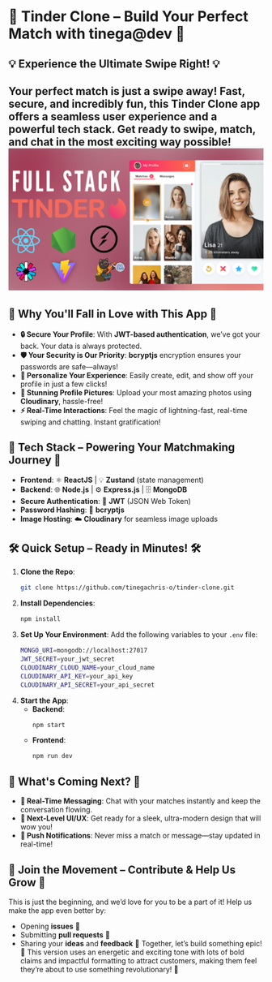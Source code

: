 
# 🚀 **Tinder Clone – Build Your Perfect Match with tinega@dev** 💖
## 💡 **Experience the Ultimate Swipe Right!** 💡
Your perfect match is just a swipe away! Fast, secure, and incredibly fun, this **Tinder Clone** app offers a **seamless user experience** and a **powerful tech stack**. Get ready to **swipe, match, and chat** in the most exciting way possible!
![Full Stack Tinder](tinder.png)
---
## 🌟 **Why You'll Fall in Love with This App** 🌟
- **🔒 Secure Your Profile**: With **JWT-based authentication**, we’ve got your back. Your data is always protected.
- **🛡️ Your Security is Our Priority**: **bcryptjs** encryption ensures your passwords are safe—always!
- **👤 Personalize Your Experience**: Easily create, edit, and show off your profile in just a few clicks!
- **📸 Stunning Profile Pictures**: Upload your most amazing photos using **Cloudinary**, hassle-free!
- **⚡ Real-Time Interactions**: Feel the magic of lightning-fast, real-time swiping and chatting. Instant gratification!
## 🚀 **Tech Stack – Powering Your Matchmaking Journey** 🚀
- **Frontend**: ⚛️ **ReactJS** | 💡 **Zustand** (state management)
- **Backend**: 🌐 **Node.js** | ⚙️ **Express.js** | 🗄️ **MongoDB**
- **Secure Authentication**: 🔑 **JWT** (JSON Web Token)
- **Password Hashing**: 🔐 **bcryptjs**
- **Image Hosting**: ☁️ **Cloudinary** for seamless image uploads
## 🛠️ **Quick Setup – Ready in Minutes!** 🛠️
1. **Clone the Repo**:
   ```bash
   git clone https://github.com/tinegachris-o/tinder-clone.git
   ```
2. **Install Dependencies**:
   ```bash
   npm install
   ```
3. **Set Up Your Environment**: Add the following variables to your `.env` file:
   ```bash
   MONGO_URI=mongodb://localhost:27017
   JWT_SECRET=your_jwt_secret
   CLOUDINARY_CLOUD_NAME=your_cloud_name
   CLOUDINARY_API_KEY=your_api_key
   CLOUDINARY_API_SECRET=your_api_secret
   ```
4. **Start the App**:
   - **Backend**: 
     ```bash
     npm start
     ```
   - **Frontend**: 
     ```bash
     npm run dev
     ```
## 🔮 **What's Coming Next?** 🔮
- **💬 Real-Time Messaging**: Chat with your matches instantly and keep the conversation flowing.
- **🎨 Next-Level UI/UX**: Get ready for a sleek, ultra-modern design that will wow you!
- **🔔 Push Notifications**: Never miss a match or message—stay updated in real-time!
## 🤝 **Join the Movement – Contribute & Help Us Grow** 🤝
This is just the beginning, and we’d love for you to be a part of it! Help us make the app even better by:
- Opening **issues** 💬
- Submitting **pull requests** 📝
- Sharing your **ideas** and **feedback** 🧠
Together, let’s build something epic! 🚀
This version uses an energetic and exciting tone with lots of bold claims and impactful formatting to attract customers, making them feel they’re about to use something revolutionary! 🌟
